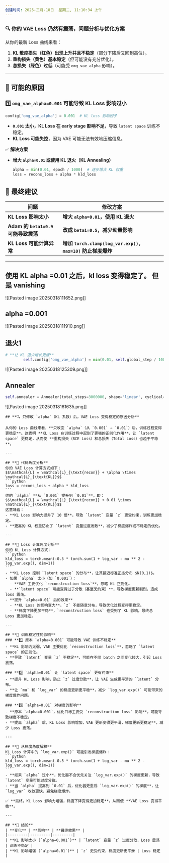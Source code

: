 ```yaml
---
创建时间: 2025-三月-18日  星期二, 11:10:34 上午
---
```

### **🔍 你的 VAE Loss 仍然有震荡，问题分析与优化方案**
从你的最新 Loss 曲线来看：
1. **KL 散度损失（红色）出现上升并且不稳定**（部分下降后又回到高位）。
2. **重构损失（黄色）基本稳定**（但可能没有充分优化）。
3. **总损失（绿色）过低**（可能受 `omg_vae_alpha` 影响）。


---

## **🔎 可能的原因**
### **1️⃣ `omg_vae_alpha=0.001` 可能导致 KL Loss 影响过小**
```python
config['omg_vae_alpha'] = 0.001  # KL loss 影响因子
```
- **`0.001` 太小，KL Loss 在 early stage 影响不足**，导致 `latent space` 训练不稳定。
- **KL Loss 可能失控**，因为 VAE 可能无法有效地压缩信息。

✅ **解决方案**
- **增大 `alpha=0.01` 或使用 KL 退火（KL Annealing）**
  ```python
  alpha = min(0.01, epoch / 1000)  # 逐步增大 KL 权重
  loss = recons_loss + alpha * kld_loss
  ```

## **🚀 最终建议**
| **问题**                        | **修改方案**                                           |
| ----------------------------- | -------------------------------------------------- |
| **KL Loss 影响太小**              | **增大 `alpha=0.01`，使用 KL 退火**                       |
| **Adam 的 `beta1=0.9` 可能导致震荡** | **改成 `beta1=0.5`，减少动量影响**                          |
| **KL Loss 可能计算异常**            | **增加 `torch.clamp(log_var.exp(), max=10)` 防止梯度爆炸** |



---


## 使用 KL alpha  =0.01 之后，kl loss 变得稳定了。 但是 vanishing 



![[Pasted image 20250318111652.png]]

## alpha =0.001
![[Pasted image 20250318111910.png]]

## 退火1
```python
# **让 KL 退火增长更慢**
        self.config['omg_vae_alpha'] = min(0.01, self.global_step / 100000)
```
![[Pasted image 20250318125309.png]]


## Annealer 
```python
self.annealer = Annealer(total_steps=3000000, shape='linear', cyclical=True)  # instantiating annealing agent
```
![[Pasted image 20250318161635.png]]



````ad-help
## **🔍 只修改 `alpha`（KL 系数）后，VAE Loss 变得稳定的原因分析**

从你的 Loss 曲线来看，**只改变 `alpha`（从 `0.001` → `0.01`）后，训练过程变得更稳定**。这表明 **KL Loss 在训练过程中起到了更强的正则化作用**，让 `latent space` 更稳定，从而使 **重构损失（BCE Loss）和总损失（Total Loss）也趋于平稳**。

---

## **🔎 代码角度分析**
你的 VAE Loss 计算方式如下：
$$\mathcal{L} = \mathcal{L}_{\text{recon}} + \alpha \times \mathcal{L}_{\text{KL}}$$
```python
loss = recons_loss + alpha * kld_loss
```
你的 `alpha` **从 `0.001` 提升到 `0.01`**，即：
$$\mathcal{L} = \mathcal{L}_{\text{recon}} + 0.01 \times \mathcal{L}_{\text{KL}}$$
这意味着：
- **KL Loss 影响力提升了 10 倍**，导致 `latent` 变量 `z` 更受约束，训练更加稳定。
- **更高的 KL 权重防止了 `latent` 变量过度发散**，减少了梯度爆炸或不稳定的优化。

---

## **🔎 Loss 计算角度分析**
你的 KL Loss 计算方式：
```python
kld_loss = torch.mean(-0.5 * torch.sum(1 + log_var - mu ** 2 - log_var.exp(), dim=1))
```
- **KL Loss 控制 `latent space` 的分布**，让其接近标准正态分布 $N(0,1)$。
- 如果 `alpha` 太小（如 `0.001`）：
  - **VAE 主要优化 `reconstruction loss`**，忽略 KL 正则化。
  - **`latent space` 可能变得过于分散（甚至无约束）**，导致梯度更新剧烈，造成 loss 震荡。
- **提升 `alpha=0.01` 后的效果**
  - **KL Loss 的影响变大**，`z` 不能随意分布，导致优化过程变得更稳定。
  - **梯度下降更加平稳**，`reconstruction loss` 也受到了 KL 影响，最终总 Loss 更加稳定。

---

## **🔎 训练稳定性的影响**
### **1️⃣ 原本 `alpha=0.001` 可能导致 VAE 训练不稳定**
- **KL 影响力太弱，VAE 主要优化 `reconstruction loss`**，忽略了 `latent space` 的正则化。
- **导致 `latent` 变量 `z` 不稳定**，可能在不同 batch 之间变化较大，引起 Loss 震荡。

### **2️⃣ `alpha=0.01` 让 `latent space` 更有约束**
- **提升 KL Loss 影响，防止 `z` 过度分散**，让 VAE 生成更平滑的 `latent` 分布。
- **让 `mu` 和 `log_var` 的梯度更新更平稳**，减少 `log_var.exp()` 可能带来的梯度爆炸问题。

### **3️⃣ `alpha=0.01` 对梯度的影响**
- **原本 `alpha=0.001`，优化目标主要受 `reconstruction loss` 影响**，可能导致梯度不稳定。
- **提高 `alpha` 后，KL Loss 影响增加，VAE 更新变得更平滑，梯度更新更稳定**，减少 Loss 震荡。

---

## **🔎 从梯度角度解释**
KL Loss 计算中的 `log_var.exp()` 可能引发梯度爆炸：
```python
kld_loss = torch.mean(-0.5 * torch.sum(1 + log_var - mu ** 2 - log_var.exp(), dim=1))
```
- **如果 `alpha` 过小**，优化器不会优先关注 `log_var.exp()` 的梯度更新，导致 `latent` 变量可能过度分散。
- **当 `alpha` 提高到 `0.01` 后，优化器更重视 `log_var.exp()` 的梯度**，让 `log_var` 收敛更快，避免梯度爆炸。

✅ **最终，KL Loss 影响力增强，梯度下降变得更加稳定**，从而使 **VAE Loss 变得平稳**。

---

## **🚀 结论**
| **变化** | **影响** | **最终效果** |
|---------|---------|---------|
| **KL 影响太小 (`alpha=0.001`)** | `latent` 变量 `z` 过度分散，Loss 震荡 | 训练不稳定 |
| **KL 影响增强 (`alpha=0.01`)** | `z` 更受约束，梯度更新更平滑 | Loss 稳定 |


````